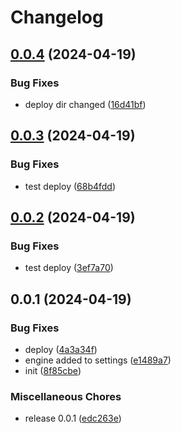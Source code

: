 # Changelog

## [0.0.4](https://github.com/ksv90/credit-calculator/compare/v0.0.3...v0.0.4) (2024-04-19)


### Bug Fixes

* deploy dir changed ([16d41bf](https://github.com/ksv90/credit-calculator/commit/16d41bfff2d9ca9441b6c0377ff76d67651607a1))

## [0.0.3](https://github.com/ksv90/credit-calculator/compare/v0.0.2...v0.0.3) (2024-04-19)


### Bug Fixes

* test deploy ([68b4fdd](https://github.com/ksv90/credit-calculator/commit/68b4fdd79010ba88c977818ec891ae4f483a08c9))

## [0.0.2](https://github.com/ksv90/credit-calculator/compare/v0.0.1...v0.0.2) (2024-04-19)


### Bug Fixes

* test deploy ([3ef7a70](https://github.com/ksv90/credit-calculator/commit/3ef7a70ae487eec6c205e18cb4128f6a33e0b96e))

## 0.0.1 (2024-04-19)


### Bug Fixes

* deploy ([4a3a34f](https://github.com/ksv90/credit-calculator/commit/4a3a34f618a733892b9bffd17d6293c5c47ab260))
* engine added to settings ([e1489a7](https://github.com/ksv90/credit-calculator/commit/e1489a76a20e2bea4c363fd895d066251282b01f))
* init ([8f85cbe](https://github.com/ksv90/credit-calculator/commit/8f85cbe8192ec7946ffd37d9e0a9a4358980b35f))


### Miscellaneous Chores

* release 0.0.1 ([edc263e](https://github.com/ksv90/credit-calculator/commit/edc263ebf66a8b2647d39090137abe002249210d))
